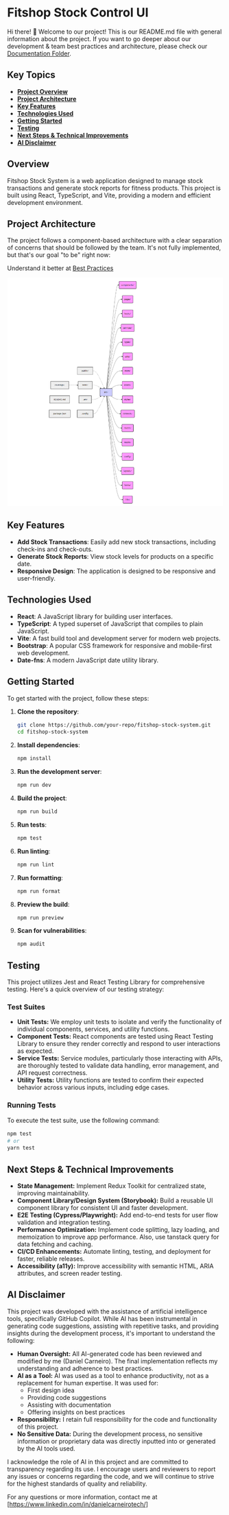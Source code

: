 # Fitshop Stock Control UI

Hi there! 👋
Welcome to our project!
This is our README.md file with general information about the project. If you want to go deeper about our development & team best practices and architecture, please check our [Documentation Folder](../Documentation/).

## Key Topics

- **[Project Overview](#overview)**
- **[Project Architecture](#project-architecture)**
- **[Key Features](#key-features)**
- **[Technologies Used](#technologies-used)**
- **[Getting Started](#getting-started)**
- **[Testing](#testing)**
- **[Next Steps & Technical Improvements](#next-steps--technical-improvements)**
- **[AI Disclaimer](#ai-disclaimer)**

## Overview

Fitshop Stock System is a web application designed to manage stock transactions and generate stock reports for fitness products. This project is built using React, TypeScript, and Vite, providing a modern and efficient development environment.

## Project Architecture
The project follows a component-based architecture with a clear separation of concerns that should be followed by the team. It's not fully implemented, but that's our goal "to be" right now:

Understand it better at [Best Practices](../Documentation/UI/BEST_PRACTICES.md)

![Frontend Architecture](../Documentation/UI/Pictures/frontend-architecture.png)

## Key Features

- **Add Stock Transactions**: Easily add new stock transactions, including check-ins and check-outs.
- **Generate Stock Reports**: View stock levels for products on a specific date.
- **Responsive Design**: The application is designed to be responsive and user-friendly.

## Technologies Used

- **React**: A JavaScript library for building user interfaces.
- **TypeScript**: A typed superset of JavaScript that compiles to plain JavaScript.
- **Vite**: A fast build tool and development server for modern web projects.
- **Bootstrap**: A popular CSS framework for responsive and mobile-first web development.
- **Date-fns**: A modern JavaScript date utility library.

## Getting Started

To get started with the project, follow these steps:

1. **Clone the repository**:

   ```sh
   git clone https://github.com/your-repo/fitshop-stock-system.git
   cd fitshop-stock-system
   ```

2. **Install dependencies**:

   ```sh
   npm install
   ```

3. **Run the development server**:

   ```sh
   npm run dev
   ```

4. **Build the project**:

   ```sh
   npm run build
   ```

5. **Run tests**:

   ```sh
   npm test
   ```

6. **Run linting**:

   ```sh
   npm run lint
   ```
7. **Run formatting**:

   ```sh
   npm run format
   ```

8. **Preview the build**:
   ```sh
   npm run preview
   ```

9. **Scan for vulnerabilities**:
   ```sh
   npm audit
   ```

## Testing

This project utilizes Jest and React Testing Library for comprehensive testing. Here's a quick overview of our testing strategy:

### Test Suites

- **Unit Tests:** We employ unit tests to isolate and verify the functionality of individual components, services, and utility functions.
- **Component Tests:** React components are tested using React Testing Library to ensure they render correctly and respond to user interactions as expected.
- **Service Tests:** Service modules, particularly those interacting with APIs, are thoroughly tested to validate data handling, error management, and API request correctness.
- **Utility Tests:** Utility functions are tested to confirm their expected behavior across various inputs, including edge cases.

### Running Tests

To execute the test suite, use the following command:

```bash
npm test
# or
yarn test
```

## Next Steps & Technical Improvements

- **State Management:** Implement Redux Toolkit for centralized state, improving maintainability.
- **Component Library/Design System (Storybook):** Build a reusable UI component library for consistent UI and faster development.
- **E2E Testing (Cypress/Playwright):** Add end-to-end tests for user flow validation and integration testing.
- **Performance Optimization:** Implement code splitting, lazy loading, and memoization to improve app performance. Also, use tanstack query for data fetching and caching.
- **CI/CD Enhancements:** Automate linting, testing, and deployment for faster, reliable releases.
- **Accessibility (a11y):** Improve accessibility with semantic HTML, ARIA attributes, and screen reader testing.

## AI Disclaimer

This project was developed with the assistance of artificial intelligence tools, specifically GitHub Copilot. While AI has been instrumental in generating code suggestions, assisting with repetitive tasks, and providing insights during the development process, it's important to understand the following:

* **Human Oversight:** All AI-generated code has been reviewed and modified by me (Daniel Carneiro). The final implementation reflects my understanding and adherence to best practices.
* **AI as a Tool:** AI was used as a tool to enhance productivity, not as a replacement for human expertise. It was used for: 
  - First design idea
  - Providing code suggestions
  - Assisting with documentation
  - Offering insights on best practices
* **Responsibility:** I retain full responsibility for the code and functionality of this project.
* **No Sensitive Data:** During the development process, no sensitive information or proprietary data was directly inputted into or generated by the AI tools used.

I acknowledge the role of AI in this project and are committed to transparency regarding its use. I encourage users and reviewers to report any issues or concerns regarding the code, and we will continue to strive for the highest standards of quality and reliability.

For any questions or more information, contact me at [https://www.linkedin.com/in/danielcarneirotech/]
